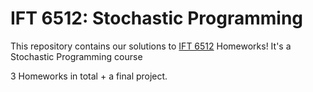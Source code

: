 # IFT 6512: Stochastic Programming
This repository contains our solutions to [IFT 6512](https://admission.umontreal.ca/cours-et-horaires/cours/ift-6512/) Homeworks! It's a Stochastic Programming course

3 Homeworks in total + a final project.
